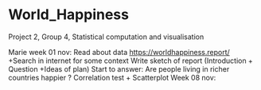 # World_Happiness
Project 2,  Group 4,  Statistical computation and visualisation


Marie
week 01 nov: Read about data https://worldhappiness.report/ +Search in internet for some context
             Write sketch of report (Introduction + Question +Ideas of plan)
             Start to answer: Are people living in richer countries happier ? Correlation test + Scatterplot
Week 08 nov:
